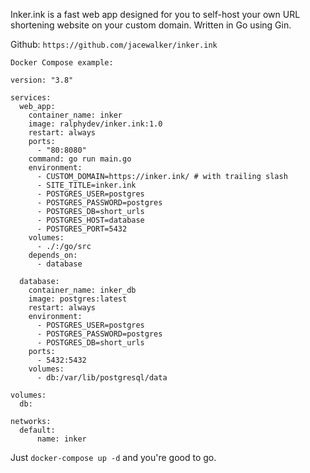Inker.ink is a fast web app designed for you to self-host your own URL shortening website on your custom domain. Written in Go using Gin.

Github: `https://github.com/jacewalker/inker.ink`

```
Docker Compose example:

version: "3.8"

services:
  web_app:
    container_name: inker
    image: ralphydev/inker.ink:1.0
    restart: always
    ports:
      - "80:8080"
    command: go run main.go
    environment:
      - CUSTOM_DOMAIN=https://inker.ink/ # with trailing slash
      - SITE_TITLE=inker.ink
      - POSTGRES_USER=postgres
      - POSTGRES_PASSWORD=postgres
      - POSTGRES_DB=short_urls
      - POSTGRES_HOST=database
      - POSTGRES_PORT=5432
    volumes:
      - ./:/go/src
    depends_on:
      - database

  database:
    container_name: inker_db
    image: postgres:latest
    restart: always
    environment:
      - POSTGRES_USER=postgres
      - POSTGRES_PASSWORD=postgres
      - POSTGRES_DB=short_urls
    ports:
      - 5432:5432
    volumes:
      - db:/var/lib/postgresql/data 

volumes:
  db:

networks:
  default:
      name: inker
```

Just `docker-compose up -d` and you're good to go.